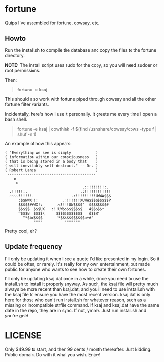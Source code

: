 # fortune
Quips I've assembled for fortune, cowsay, etc.

## Howto

Run the install.sh to compile the database and copy the files to the fortune directory.

**NOTE:** The install script uses sudo for the copy, so you will need sudoer or root permissions.

Then:

> fortune -e ksaj

This should also work with fortune piped through cowsay and all the other fortune filter variants.

Incidentally, here's how I use it personally. It greets me every time I open a bash shell.

> fortune -e ksaj | cowthink -f $(find /usr/share/cowsay/cows -type f | shuf -n 1)

An example of how this appears:

```
( "Everything we see is simply           )
( information within our consciousness   )
( that is being stored in a body that    )
( will inevitably self-destruct." -- Dr. )
( Robert Lanza                           )
 ----------------------------------------
    o
     o
                                   .::!!!!!!!:.
  .!!!!!:.                        .:!!!!!!!!!!!!
  ~~~~!!!!!!.                 .:!!!!!!!!!UWWW$$$ 
      :$$NWX!!:           .:!!!!!!XUWW$$$$$$$$$P 
      $$$$$##WX!:      .<!!!!UW$$$$"  $$$$$$$$# 
      $$$$$  $$$UX   :!!UW$$$$$$$$$   4$$$$$* 
      ^$$$B  $$$$\     $$$$$$$$$$$$   d$$R" 
        "*$bd$$$$      '*$$$$$$$$$$$o+#" 
             """"          """"""" 
```

Pretty cool, eh?

## Update frequency

I'll only be updating it when I see a quote I'd like presented in my login. So it could be often, or rarely. It's really for my own entertainment, but made public for anyone who wants to see how to create their own fortunes.

I'll only be updating ksaj.dat once in a while, since you need to use the install.sh to install it properly anyway. As such, the ksaj file will pretty much always be more recent than ksaj.dat, and you'll need to use install.sh with the ksaj file to ensure you have the most recent version. ksaj.dat is only here for those who can't run install.sh for whatever reason, such as a missing or incompatible strfile command.  If ksaj and ksaj.dat have the same date in the repo, they are in sync. If not, ymmv. Just run install.sh and you're gold.

# LICENSE

Only $49.99 to start, and then 99 cents / month thereafter. Just kidding. Public domain. Do with it what you wish. Enjoy!
